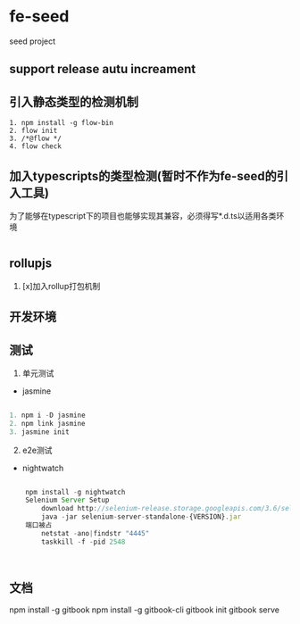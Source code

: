 # fe-seed
seed project


## support release autu increament


## 引入静态类型的检测机制
```
1. npm install -g flow-bin
2. flow init
3. /*@flow */
4. flow check
```

## 加入typescripts的类型检测(暂时不作为fe-seed的引入工具)
为了能够在typescript下的项目也能够实现其兼容，必须得写*.d.ts以适用各类环境
```

```

## rollupjs
1. [x]加入rollup打包机制



## 开发环境


## 测试
1. 单元测试
- jasmine

```javascript

1. npm i -D jasmine
2. npm link jasmine
3. jasmine init

```

2. e2e测试
- nightwatch

```javascript

    npm install -g nightwatch
    Selenium Server Setup
        download http://selenium-release.storage.googleapis.com/3.6/selenium-server-standalone-3.6.0.jar
        java -jar selenium-server-standalone-{VERSION}.jar
    端口被占
        netstat -ano|findstr "4445" 
        taskkill -f -pid 2548

    
```




## 文档
npm install -g gitbook
npm install -g gitbook-cli
gitbook init
gitbook serve




